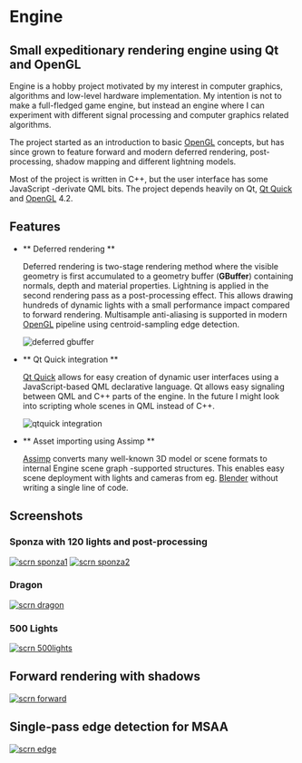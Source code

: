 Engine
======

## Small expeditionary rendering engine using Qt and OpenGL

Engine is a hobby project motivated by my interest in computer graphics, algorithms
and low-level hardware implementation. My intention is not to make a full-fledged game
engine, but instead an engine where I can experiment with different signal processing and
computer graphics related algorithms. 

The project started as an introduction to basic [OpenGL] concepts, but has since grown to feature
forward and modern deferred rendering, post-processing, shadow mapping and different lightning models.

Most of the project is written in C\+\+, but the user interface has some JavaScript -derivate QML bits.
The project depends heavily on Qt, [Qt Quick] and [OpenGL] 4.2.

Features
--------

* ** Deferred rendering **

    Deferred rendering is two-stage rendering method where the visible geometry is first accumulated to a
    geometry buffer (**GBuffer**) containing normals, depth and material properties. Lightning is applied in the
    second rendering pass as a post-processing effect. This allows drawing hundreds of dynamic lights with a small
    performance impact compared to forward rendering. Multisample anti-aliasing is supported in modern [OpenGL]
    pipeline using centroid-sampling edge detection.

    ![deferred gbuffer](https://bitbucket.org/naamakala/engine/raw/ac963b07500b0b510c733c2b0dab75d3bd2b9288/images/gbuffer.jpg)

* ** Qt Quick integration **

    [Qt Quick] allows for easy creation of dynamic user interfaces using a JavaScript-based QML declarative language.
    Qt allows easy signaling between QML and C\+\+ parts of the engine. In the future I might look into scripting whole
    scenes in QML instead of C\+\+.

    ![qtquick integration](https://bitbucket.org/naamakala/engine/raw/ac963b07500b0b510c733c2b0dab75d3bd2b9288/images/qtquick.jpg)

* ** Asset importing using Assimp **

    [Assimp] converts many well-known 3D model or scene formats to internal Engine scene graph -supported structures.
	This enables easy scene deployment with lights and cameras from eg. [Blender] without writing a single line of code.

Screenshots
-----------

### Sponza with 120 lights and post-processing

[![scrn sponza1](https://bitbucket.org/naamakala/engine/raw/ac963b07500b0b510c733c2b0dab75d3bd2b9288/images/sponza1.jpg)](https://bitbucket.org/naamakala/engine/raw/ac963b07500b0b510c733c2b0dab75d3bd2b9288/images/sponza1.jpg)
[![scrn sponza2](https://bitbucket.org/naamakala/engine/raw/ac963b07500b0b510c733c2b0dab75d3bd2b9288/images/sponza2.jpg)](https://bitbucket.org/naamakala/engine/raw/ac963b07500b0b510c733c2b0dab75d3bd2b9288/images/sponza2.jpg)

### Dragon

[![scrn dragon](https://bitbucket.org/naamakala/engine/raw/ac963b07500b0b510c733c2b0dab75d3bd2b9288/images/dragon.jpg)](https://bitbucket.org/naamakala/engine/raw/ac963b07500b0b510c733c2b0dab75d3bd2b9288/images/dragon.jpg)

### 500 Lights

[![scrn 500lights](https://bitbucket.org/naamakala/engine/raw/ac963b07500b0b510c733c2b0dab75d3bd2b9288/images/500lights.jpg)](https://bitbucket.org/naamakala/engine/raw/ac963b07500b0b510c733c2b0dab75d3bd2b9288/images/500lights.jpg)

## Forward rendering with shadows

[![scrn forward](https://bitbucket.org/naamakala/engine/raw/ac963b07500b0b510c733c2b0dab75d3bd2b9288/images/forward.jpg)](https://bitbucket.org/naamakala/engine/raw/ac963b07500b0b510c733c2b0dab75d3bd2b9288/images/forward.jpg)

## Single-pass edge detection for MSAA

[![scrn edge](https://bitbucket.org/naamakala/engine/raw/ac963b07500b0b510c733c2b0dab75d3bd2b9288/images/edgedetect.jpg)](https://bitbucket.org/naamakala/engine/raw/ac963b07500b0b510c733c2b0dab75d3bd2b9288/images/edgedetect.jpg)

[OpenGL]: http://www.opengl.org/
[Qt Quick]: http://qt-project.org/doc/qt-5.0/qtquick/qtquick-index.html
[Assimp]: http://assimp.sourceforge.net/
[Blender]: http://www.blender.org/